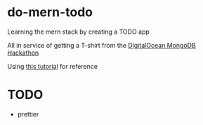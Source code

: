 # do-mern-todo
Learning the mern stack by creating a TODO app

All in service of getting a T-shirt from the [DigitalOcean MongoDB Hackathon](https://www.digitalocean.com/mongodb-hackathon/)

Using [this tutorial](https://www.mongodb.com/languages/mern-stack-tutorial) for reference

# TODO
- prettier